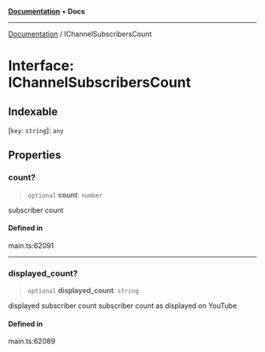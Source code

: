 [**Documentation**](../README.md) • **Docs**

***

[Documentation](../globals.md) / IChannelSubscribersCount

# Interface: IChannelSubscribersCount

## Indexable

 \[`key`: `string`\]: `any`

## Properties

### count?

> `optional` **count**: `number`

subscriber count

#### Defined in

main.ts:62091

***

### displayed\_count?

> `optional` **displayed\_count**: `string`

displayed subscriber count
subscriber count as displayed on YouTube

#### Defined in

main.ts:62089
